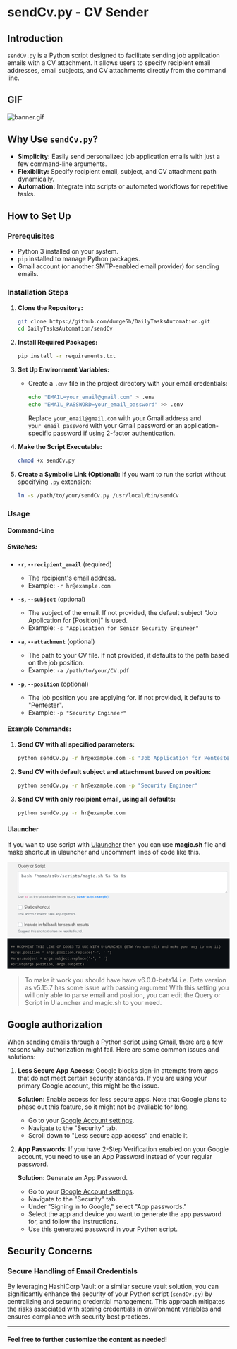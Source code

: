 
# sendCv.py - CV Sender

## Introduction

`sendCv.py` is a Python script designed to facilitate sending job application emails with a CV attachment. It allows users to specify recipient email addresses, email subjects, and CV attachments directly from the command line.

## GIF

![banner.gif](./banner.gif)

## Why Use `sendCv.py`?

- **Simplicity:** Easily send personalized job application emails with just a few command-line arguments.
- **Flexibility:** Specify recipient email, subject, and CV attachment path dynamically.
- **Automation:** Integrate into scripts or automated workflows for repetitive tasks.

## How to Set Up

### Prerequisites

- Python 3 installed on your system.
- `pip` installed to manage Python packages.
- Gmail account (or another SMTP-enabled email provider) for sending emails.

### Installation Steps

1. **Clone the Repository:**
   ```sh
   git clone https://github.com/durge5h/DailyTasksAutomation.git
   cd DailyTasksAutomation/sendCv
   ```

2. **Install Required Packages:**
   ```sh
   pip install -r requirements.txt
   ```

3. **Set Up Environment Variables:**

   - Create a `.env` file in the project directory with your email credentials:
     ```sh
     echo "EMAIL=your_email@gmail.com" > .env
     echo "EMAIL_PASSWORD=your_email_password" >> .env
     ```
     Replace `your_email@gmail.com` with your Gmail address and `your_email_password` with your Gmail password or an application-specific password if using 2-factor authentication.

4. **Make the Script Executable:**
   ```sh
   chmod +x sendCv.py
   ```

5. **Create a Symbolic Link (Optional):**
   If you want to run the script without specifying `.py` extension:
   ```sh
   ln -s /path/to/your/sendCv.py /usr/local/bin/sendCv
   ```
   
### Usage

#### Command-Line

##### Switches:

- **`-r`, `--recipient_email`** (required)
  - The recipient's email address.
  - Example: `-r hr@example.com`

- **`-s`, `--subject`** (optional)
  - The subject of the email. If not provided, the default subject "Job Application for [Position]" is used.
  - Example: `-s "Application for Senior Security Engineer"`

- **`-a`, `--attachment`** (optional)
  - The path to your CV file. If not provided, it defaults to the path based on the job position.
  - Example: `-a /path/to/your/CV.pdf`

- **`-p`, `--position`** (optional)
  - The job position you are applying for. If not provided, it defaults to "Pentester".
  - Example: `-p "Security Engineer"`

#### Example Commands:

1. **Send CV with all specified parameters:**
   ```sh
   python sendCv.py -r hr@example.com -s "Job Application for Pentester" -a "/path/to/CV.pdf" -p "Pentester"
   ```

2. **Send CV with default subject and attachment based on position:**
   ```sh
   python sendCv.py -r hr@example.com -p "Security Engineer"
   ```

3. **Send CV with only recipient email, using all defaults:**
   ```sh
   python sendCv.py -r hr@example.com
   ```

#### Ulauncher

If you wan to use script with [Ulauncher](https://www.google.com/url?sa=t&source=web&rct=j&opi=89978449&url=https://ulauncher.io/&ved=2ahUKEwjo16DS8pKHAxWHzjgGHW8cDyAQFnoECAcQAQ&usg=AOvVaw2PQUwvfoS-BIrBxntROWVQ) then you can use **magic.sh** file and make shortcut in ulauncher and uncomment lines of code like this.

![ulauncher1.png](./ulauncher1.png)
![ulauncher2.png](./ulauncher2.png)

> To make it work you should have have v6.0.0-beta14 i.e. Beta version as v5.15.7 has some issue with passing argument
> With this setting you will only able to parse email and position, you can edit the Query or Script in Ulauncher and magic.sh to your need. 

## Google authorization 

When sending emails through a Python script using Gmail, there are a few reasons why authorization might fail. Here are some common issues and solutions:

1.  **Less Secure App Access**: Google blocks sign-in attempts from apps that do not meet certain security standards. If you are using your primary Google account, this might be the issue.
    
    **Solution**: Enable access for less secure apps. Note that Google plans to phase out this feature, so it might not be available for long.
    
    -   Go to your [Google Account settings](https://myaccount.google.com/).
    -   Navigate to the "Security" tab.
    -   Scroll down to "Less secure app access" and enable it.
2.  **App Passwords**: If you have 2-Step Verification enabled on your Google account, you need to use an App Password instead of your regular password.
    
    **Solution**: Generate an App Password.
    
    -   Go to your [Google Account settings](https://myaccount.google.com/).
    -   Navigate to the "Security" tab.
    -   Under "Signing in to Google," select "App passwords."
    -   Select the app and device you want to generate the app password for, and follow the instructions.
    -   Use this generated password in your Python script.

## Security Concerns

### Secure Handling of Email Credentials


By leveraging HashiCorp Vault or a similar secure vault solution, you can significantly enhance the security of your Python script (`sendCv.py`) by centralizing and securing credential management. This approach mitigates the risks associated with storing credentials in environment variables and ensures compliance with security best practices.

---
<h4>Feel free to further customize the content as needed!<h4>
